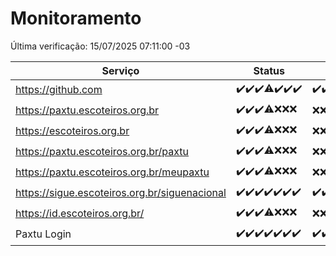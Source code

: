 # Monitoramento

Última verificação: 15/07/2025 07:11:00 -03

|Serviço|Status|Últimas 24h|
|---|---|---|
|https://github.com|<span title="2025-07-08: OK=23">✔️</span><span title="2025-07-09: OK=23">✔️</span><span title="2025-07-10: OK=23">✔️</span><span title="2025-07-11: OK=22, Falhas=1">⚠️</span><span title="2025-07-12: OK=23">✔️</span><span title="2025-07-13: OK=23">✔️</span><span title="2025-07-14: OK=9">✔️</span>|<span title="14/07/2025 07:11:00 -03 : 200">✔️</span><span title="14/07/2025 08:09:00 -03 : 200">✔️</span><span title="14/07/2025 09:19:00 -03 : 200">✔️</span><span title="14/07/2025 10:29:00 -03 : 200">✔️</span><span title="14/07/2025 11:11:00 -03 : 200">✔️</span><span title="14/07/2025 12:11:00 -03 : 200">✔️</span><span title="14/07/2025 13:12:00 -03 : 200">✔️</span><span title="14/07/2025 14:11:00 -03 : 200">✔️</span><span title="14/07/2025 15:14:00 -03 : 200">✔️</span><span title="14/07/2025 16:09:00 -03 : 200">✔️</span><span title="14/07/2025 17:11:00 -03 : 200">✔️</span><span title="14/07/2025 18:09:00 -03 : 200">✔️</span><span title="14/07/2025 19:09:00 -03 : 200">✔️</span><span title="14/07/2025 20:09:00 -03 : 200">✔️</span><span title="14/07/2025 21:53:00 -03 : 200">✔️</span><span title="14/07/2025 23:52:00 -03 : 200">✔️</span><span title="15/07/2025 00:54:00 -03 : 200">✔️</span><span title="15/07/2025 01:30:00 -03 : 200">✔️</span><span title="15/07/2025 02:15:00 -03 : 200">✔️</span><span title="15/07/2025 03:15:00 -03 : 200">✔️</span><span title="15/07/2025 04:13:00 -03 : 200">✔️</span><span title="15/07/2025 05:14:00 -03 : 200">✔️</span><span title="15/07/2025 06:19:00 -03 : 200">✔️</span><span title="15/07/2025 07:11:00 -03 : 200">✔️</span>|
|https://paxtu.escoteiros.org.br|<span title="2025-07-08: OK=23">✔️</span><span title="2025-07-09: OK=23">✔️</span><span title="2025-07-10: OK=23">✔️</span><span title="2025-07-11: OK=17, Falhas=6">⚠️</span><span title="2025-07-12: Falhas=23">❌</span><span title="2025-07-13: Falhas=23">❌</span><span title="2025-07-14: Falhas=9">❌</span>|<span title="14/07/2025 07:11:00 -03 : 403">❌</span><span title="14/07/2025 08:09:00 -03 : 403">❌</span><span title="14/07/2025 09:19:00 -03 : 403">❌</span><span title="14/07/2025 10:29:00 -03 : 403">❌</span><span title="14/07/2025 11:11:00 -03 : 403">❌</span><span title="14/07/2025 12:11:00 -03 : 403">❌</span><span title="14/07/2025 13:12:00 -03 : 403">❌</span><span title="14/07/2025 14:11:00 -03 : 403">❌</span><span title="14/07/2025 15:14:00 -03 : 403">❌</span><span title="14/07/2025 16:09:00 -03 : 403">❌</span><span title="14/07/2025 17:11:00 -03 : 403">❌</span><span title="14/07/2025 18:09:00 -03 : 403">❌</span><span title="14/07/2025 19:09:00 -03 : 403">❌</span><span title="14/07/2025 20:09:00 -03 : 403">❌</span><span title="14/07/2025 21:53:00 -03 : 403">❌</span><span title="14/07/2025 23:52:00 -03 : 403">❌</span><span title="15/07/2025 00:54:00 -03 : 403">❌</span><span title="15/07/2025 01:30:00 -03 : 403">❌</span><span title="15/07/2025 02:15:00 -03 : 403">❌</span><span title="15/07/2025 03:15:00 -03 : 403">❌</span><span title="15/07/2025 04:13:00 -03 : 403">❌</span><span title="15/07/2025 05:14:00 -03 : 403">❌</span><span title="15/07/2025 06:19:00 -03 : 403">❌</span><span title="15/07/2025 07:11:00 -03 : 403">❌</span>|
|https://escoteiros.org.br|<span title="2025-07-08: OK=23">✔️</span><span title="2025-07-09: OK=23">✔️</span><span title="2025-07-10: OK=23">✔️</span><span title="2025-07-11: OK=16, Falhas=7">⚠️</span><span title="2025-07-12: Falhas=23">❌</span><span title="2025-07-13: Falhas=23">❌</span><span title="2025-07-14: Falhas=9">❌</span>|<span title="14/07/2025 07:11:00 -03 : 403">❌</span><span title="14/07/2025 08:09:00 -03 : 403">❌</span><span title="14/07/2025 09:19:00 -03 : 403">❌</span><span title="14/07/2025 10:29:00 -03 : 403">❌</span><span title="14/07/2025 11:11:00 -03 : 403">❌</span><span title="14/07/2025 12:11:00 -03 : 403">❌</span><span title="14/07/2025 13:12:00 -03 : 403">❌</span><span title="14/07/2025 14:11:00 -03 : 403">❌</span><span title="14/07/2025 15:14:00 -03 : 403">❌</span><span title="14/07/2025 16:09:00 -03 : 403">❌</span><span title="14/07/2025 17:11:00 -03 : 403">❌</span><span title="14/07/2025 18:09:00 -03 : 403">❌</span><span title="14/07/2025 19:09:00 -03 : 403">❌</span><span title="14/07/2025 20:09:00 -03 : 403">❌</span><span title="14/07/2025 21:53:00 -03 : 403">❌</span><span title="14/07/2025 23:52:00 -03 : 403">❌</span><span title="15/07/2025 00:54:00 -03 : 403">❌</span><span title="15/07/2025 01:30:00 -03 : 403">❌</span><span title="15/07/2025 02:15:00 -03 : 403">❌</span><span title="15/07/2025 03:15:00 -03 : 403">❌</span><span title="15/07/2025 04:13:00 -03 : 403">❌</span><span title="15/07/2025 05:14:00 -03 : 403">❌</span><span title="15/07/2025 06:19:00 -03 : 403">❌</span><span title="15/07/2025 07:11:00 -03 : 403">❌</span>|
|https://paxtu.escoteiros.org.br/paxtu|<span title="2025-07-08: OK=23">✔️</span><span title="2025-07-09: OK=23">✔️</span><span title="2025-07-10: OK=23">✔️</span><span title="2025-07-11: OK=17, Falhas=6">⚠️</span><span title="2025-07-12: Falhas=23">❌</span><span title="2025-07-13: Falhas=23">❌</span><span title="2025-07-14: Falhas=9">❌</span>|<span title="14/07/2025 07:11:00 -03 : 403">❌</span><span title="14/07/2025 08:09:00 -03 : 403">❌</span><span title="14/07/2025 09:19:00 -03 : 403">❌</span><span title="14/07/2025 10:29:00 -03 : 403">❌</span><span title="14/07/2025 11:11:00 -03 : 403">❌</span><span title="14/07/2025 12:11:00 -03 : 403">❌</span><span title="14/07/2025 13:12:00 -03 : 403">❌</span><span title="14/07/2025 14:11:00 -03 : 403">❌</span><span title="14/07/2025 15:14:00 -03 : 403">❌</span><span title="14/07/2025 16:09:00 -03 : 403">❌</span><span title="14/07/2025 17:11:00 -03 : 403">❌</span><span title="14/07/2025 18:09:00 -03 : 403">❌</span><span title="14/07/2025 19:09:00 -03 : 403">❌</span><span title="14/07/2025 20:09:00 -03 : 403">❌</span><span title="14/07/2025 21:53:00 -03 : 403">❌</span><span title="14/07/2025 23:52:00 -03 : 403">❌</span><span title="15/07/2025 00:54:00 -03 : 403">❌</span><span title="15/07/2025 01:30:00 -03 : 403">❌</span><span title="15/07/2025 02:15:00 -03 : 403">❌</span><span title="15/07/2025 03:15:00 -03 : 403">❌</span><span title="15/07/2025 04:13:00 -03 : 403">❌</span><span title="15/07/2025 05:14:00 -03 : 403">❌</span><span title="15/07/2025 06:19:00 -03 : 403">❌</span><span title="15/07/2025 07:11:00 -03 : 403">❌</span>|
|https://paxtu.escoteiros.org.br/meupaxtu|<span title="2025-07-08: OK=23">✔️</span><span title="2025-07-09: OK=23">✔️</span><span title="2025-07-10: OK=23">✔️</span><span title="2025-07-11: OK=17, Falhas=6">⚠️</span><span title="2025-07-12: Falhas=23">❌</span><span title="2025-07-13: Falhas=23">❌</span><span title="2025-07-14: Falhas=9">❌</span>|<span title="14/07/2025 07:11:00 -03 : 403">❌</span><span title="14/07/2025 08:09:00 -03 : 403">❌</span><span title="14/07/2025 09:19:00 -03 : 403">❌</span><span title="14/07/2025 10:29:00 -03 : 403">❌</span><span title="14/07/2025 11:11:00 -03 : 403">❌</span><span title="14/07/2025 12:11:00 -03 : 403">❌</span><span title="14/07/2025 13:12:00 -03 : 403">❌</span><span title="14/07/2025 14:11:00 -03 : 403">❌</span><span title="14/07/2025 15:14:00 -03 : 403">❌</span><span title="14/07/2025 16:09:00 -03 : 403">❌</span><span title="14/07/2025 17:11:00 -03 : 403">❌</span><span title="14/07/2025 18:09:00 -03 : 403">❌</span><span title="14/07/2025 19:09:00 -03 : 403">❌</span><span title="14/07/2025 20:09:00 -03 : 403">❌</span><span title="14/07/2025 21:53:00 -03 : 403">❌</span><span title="14/07/2025 23:52:00 -03 : 403">❌</span><span title="15/07/2025 00:54:00 -03 : 403">❌</span><span title="15/07/2025 01:30:00 -03 : 403">❌</span><span title="15/07/2025 02:15:00 -03 : 403">❌</span><span title="15/07/2025 03:15:00 -03 : 403">❌</span><span title="15/07/2025 04:13:00 -03 : 403">❌</span><span title="15/07/2025 05:14:00 -03 : 403">❌</span><span title="15/07/2025 06:19:00 -03 : 403">❌</span><span title="15/07/2025 07:11:00 -03 : 403">❌</span>|
|https://sigue.escoteiros.org.br/siguenacional|<span title="2025-07-08: OK=23">✔️</span><span title="2025-07-09: OK=23">✔️</span><span title="2025-07-10: OK=23">✔️</span><span title="2025-07-11: OK=23">✔️</span><span title="2025-07-12: OK=23">✔️</span><span title="2025-07-13: OK=23">✔️</span><span title="2025-07-14: OK=9">✔️</span>|<span title="14/07/2025 07:11:00 -03 : 200">✔️</span><span title="14/07/2025 08:09:00 -03 : 200">✔️</span><span title="14/07/2025 09:19:00 -03 : 200">✔️</span><span title="14/07/2025 10:29:00 -03 : 200">✔️</span><span title="14/07/2025 11:11:00 -03 : 200">✔️</span><span title="14/07/2025 12:11:00 -03 : 200">✔️</span><span title="14/07/2025 13:12:00 -03 : 200">✔️</span><span title="14/07/2025 14:11:00 -03 : 200">✔️</span><span title="14/07/2025 15:14:00 -03 : 200">✔️</span><span title="14/07/2025 16:09:00 -03 : 200">✔️</span><span title="14/07/2025 17:11:00 -03 : 200">✔️</span><span title="14/07/2025 18:09:00 -03 : 200">✔️</span><span title="14/07/2025 19:09:00 -03 : 200">✔️</span><span title="14/07/2025 20:09:00 -03 : 200">✔️</span><span title="14/07/2025 21:53:00 -03 : 200">✔️</span><span title="14/07/2025 23:52:00 -03 : 200">✔️</span><span title="15/07/2025 00:54:00 -03 : 200">✔️</span><span title="15/07/2025 01:30:00 -03 : 200">✔️</span><span title="15/07/2025 02:15:00 -03 : 200">✔️</span><span title="15/07/2025 03:15:00 -03 : 200">✔️</span><span title="15/07/2025 04:13:00 -03 : 200">✔️</span><span title="15/07/2025 05:14:00 -03 : 200">✔️</span><span title="15/07/2025 06:19:00 -03 : 200">✔️</span><span title="15/07/2025 07:11:00 -03 : 200">✔️</span>|
|https://id.escoteiros.org.br/|<span title="2025-07-08: OK=23">✔️</span><span title="2025-07-09: OK=23">✔️</span><span title="2025-07-10: OK=23">✔️</span><span title="2025-07-11: OK=16, Falhas=7">⚠️</span><span title="2025-07-12: Falhas=23">❌</span><span title="2025-07-13: Falhas=23">❌</span><span title="2025-07-14: Falhas=9">❌</span>|<span title="14/07/2025 07:11:00 -03 : 403">❌</span><span title="14/07/2025 08:09:00 -03 : 403">❌</span><span title="14/07/2025 09:19:00 -03 : 403">❌</span><span title="14/07/2025 10:29:00 -03 : 403">❌</span><span title="14/07/2025 11:11:00 -03 : 403">❌</span><span title="14/07/2025 12:11:00 -03 : 403">❌</span><span title="14/07/2025 13:12:00 -03 : 403">❌</span><span title="14/07/2025 14:11:00 -03 : 403">❌</span><span title="14/07/2025 15:14:00 -03 : 403">❌</span><span title="14/07/2025 16:09:00 -03 : 403">❌</span><span title="14/07/2025 17:11:00 -03 : 403">❌</span><span title="14/07/2025 18:09:00 -03 : 403">❌</span><span title="14/07/2025 19:09:00 -03 : 403">❌</span><span title="14/07/2025 20:09:00 -03 : 403">❌</span><span title="14/07/2025 21:53:00 -03 : 403">❌</span><span title="14/07/2025 23:52:00 -03 : 403">❌</span><span title="15/07/2025 00:54:00 -03 : 403">❌</span><span title="15/07/2025 01:30:00 -03 : 403">❌</span><span title="15/07/2025 02:15:00 -03 : 403">❌</span><span title="15/07/2025 03:15:00 -03 : 403">❌</span><span title="15/07/2025 04:13:00 -03 : 403">❌</span><span title="15/07/2025 05:14:00 -03 : 403">❌</span><span title="15/07/2025 06:19:00 -03 : 403">❌</span><span title="15/07/2025 07:11:00 -03 : 403">❌</span>|
|Paxtu Login|<span title="2025-07-08: OK=23">✔️</span><span title="2025-07-09: OK=23">✔️</span><span title="2025-07-10: OK=23">✔️</span><span title="2025-07-11: OK=23">✔️</span><span title="2025-07-12: OK=23">✔️</span><span title="2025-07-13: OK=23">✔️</span><span title="2025-07-14: OK=9">✔️</span>|<span title="14/07/2025 07:11:00 -03 : 200">✔️</span><span title="14/07/2025 08:09:00 -03 : 200">✔️</span><span title="14/07/2025 09:19:00 -03 : 200">✔️</span><span title="14/07/2025 10:29:00 -03 : 200">✔️</span><span title="14/07/2025 11:11:00 -03 : 200">✔️</span><span title="14/07/2025 12:11:00 -03 : 200">✔️</span><span title="14/07/2025 13:12:00 -03 : 200">✔️</span><span title="14/07/2025 14:11:00 -03 : 200">✔️</span><span title="14/07/2025 15:14:00 -03 : 200">✔️</span><span title="14/07/2025 16:09:00 -03 : 200">✔️</span><span title="14/07/2025 17:11:00 -03 : 200">✔️</span><span title="14/07/2025 18:09:00 -03 : 200">✔️</span><span title="14/07/2025 19:09:00 -03 : 200">✔️</span><span title="14/07/2025 20:09:00 -03 : 200">✔️</span><span title="14/07/2025 21:53:00 -03 : 200">✔️</span><span title="14/07/2025 23:52:00 -03 : 200">✔️</span><span title="15/07/2025 00:54:00 -03 : 200">✔️</span><span title="15/07/2025 01:30:00 -03 : 200">✔️</span><span title="15/07/2025 02:15:00 -03 : 200">✔️</span><span title="15/07/2025 03:15:00 -03 : 200">✔️</span><span title="15/07/2025 04:13:00 -03 : 200">✔️</span><span title="15/07/2025 05:14:00 -03 : 200">✔️</span><span title="15/07/2025 06:19:00 -03 : 200">✔️</span><span title="15/07/2025 07:11:00 -03 : 200">✔️</span>|
